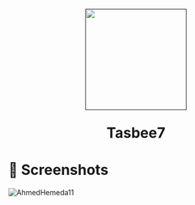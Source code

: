 <h1 align="center">
  <br>
  <a href=""><img src="https://user-images.githubusercontent.com/101954795/177417606-68836ea6-1107-4ac6-8584-39b2fd43b267.png" width="200" hspace="4"></a>

  <br>
  
  Tasbee7
  
</h1>

# 📱 Screenshots #

![AhmedHemeda11](https://user-images.githubusercontent.com/101954795/177417708-1846ee94-d026-4f4f-9545-3dfabaf5ce44.jpg)
